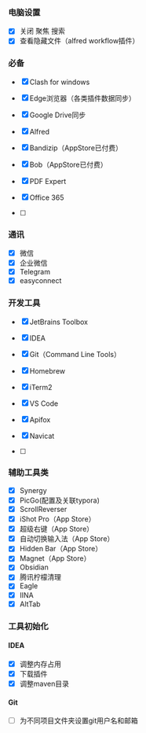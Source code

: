 ### 电脑设置

- [x] 关闭 聚焦 搜索
- [x] 查看隐藏文件（alfred workflow插件）

### 必备

- [x] Clash for windows
- [x] Edge浏览器（各类插件数据同步）
- [x] Google Drive同步
- [x] Alfred 

- [x] Bandizip（AppStore已付费）
- [x] Bob（AppStore已付费）
- [x] PDF Expert
- [x] Office 365
- [ ] 

### 通讯

- [x] 微信
- [x] 企业微信
- [x] Telegram
- [x] easyconnect

### 开发工具

- [x] JetBrains Toolbox 

- [x] IDEA

- [x] Git（Command Line Tools）

- [x] Homebrew

- [x] iTerm2

- [x] VS Code

- [x] Apifox

- [x] Navicat

- [ ] 



### 辅助工具类

- [x] Synergy
- [x] PicGo(配置及关联typora)
- [x] ScrollReverser
- [x] iShot Pro（App Store）
- [x] 超级右键（App Store）
- [x] 自动切换输入法（App Store）
- [x] Hidden Bar（App Store）
- [x] Magnet（App Store）
- [x] Obsidian
- [x] 腾讯柠檬清理
- [x] Eagle
- [x] IINA
- [x] AltTab

### 工具初始化

#### IDEA

- [x] 调整内存占用
- [x] 下载插件
- [x] 调整maven目录

#### Git

- [ ] 为不同项目文件夹设置git用户名和邮箱
